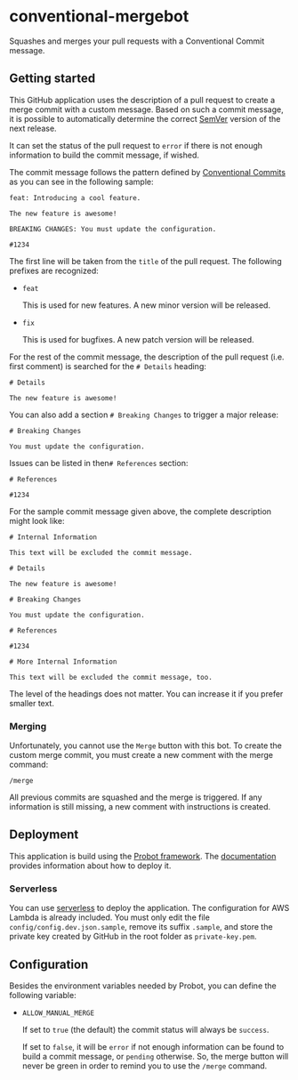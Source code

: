 # conventional-mergebot

Squashes and merges your pull requests with a Conventional Commit message.

## Getting started

This GitHub application uses the description of a pull request to create a merge commit with a custom message. Based on such a commit message, it is possible to automatically determine the correct [SemVer](https://semver.org) version of the next release.

It can set the status of the pull request to `error` if there is not enough information to build the commit message, if wished.

The commit message follows the pattern defined by [Conventional Commits](https://conventionalcommits.org) as you can see in the following sample:

```
feat: Introducing a cool feature.

The new feature is awesome!

BREAKING CHANGES: You must update the configuration.

#1234
```

The first line will be taken from the `title` of the pull request. The following prefixes are recognized:

- `feat`

    This is used for new features. A new minor version will be released.

- `fix`

    This is used for bugfixes. A new patch version will be released.

For the rest of the commit message, the description of the pull request (i.e. first comment) is searched for the `# Details` heading:

```
# Details

The new feature is awesome!
```

You can also add a section `# Breaking Changes` to trigger a major release:

```
# Breaking Changes

You must update the configuration.
```

Issues can be listed in then`# References` section:

```
# References

#1234
```

For the sample commit message given above, the complete description might look like:

```
# Internal Information

This text will be excluded the commit message.

# Details

The new feature is awesome!

# Breaking Changes

You must update the configuration.

# References

#1234

# More Internal Information

This text will be excluded the commit message, too.
```

The level of the headings does not matter. You can increase it if you prefer smaller text.

### Merging

Unfortunately, you cannot use the `Merge` button with this bot. To create the custom merge commit, you must create a new comment with the merge command:

```
/merge
```

All previous commits are squashed and the merge is triggered. If any information is still missing, a new comment with instructions is created.

## Deployment

This application is build using the [Probot framework](https://probot.github.io). The [documentation](https://probot.github.io/docs/deployment/) provides information about how to deploy it.

### Serverless

You can use [serverless](https://serverless.com) to deploy the application. The configuration for AWS Lambda is already included. You must only edit the file `config/config.dev.json.sample`, remove its suffix `.sample`, and store the private key created by GitHub in the root folder as `private-key.pem`.

## Configuration

Besides the environment variables needed by Probot, you can define the following variable:

- `ALLOW_MANUAL_MERGE`

    If set to `true` (the default) the commit status will always be `success`.

    If set to `false`, it will be `error` if not enough information can be found to build a commit message, or `pending` otherwise. So, the merge button will never be green in order to remind you to use the `/merge` command.
